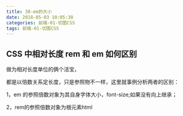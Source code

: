 ```yaml
---
title: 30-em的大小
date: 2018-05-03 10:05:30
categories: 前端-01-切图CSS
tags: 前端-01-切图CSS
---
```

## CSS 中相对长度 rem 和 em 如何区别

做为相对长度单位的俩个活宝，

都是以倍数关系定长度，只是参照物不一样，这里就事例分析两者的区别： 

1，em 的参照倍数对象为其自身字体大小，font-size;如果没有向上继承； 

2，rem的参照倍数对象为根元素html